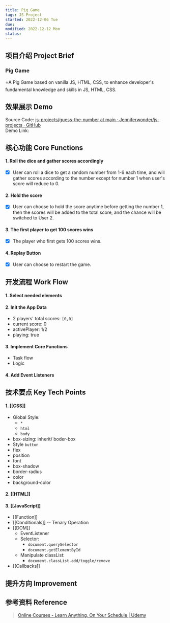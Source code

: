 ```yaml
---
title: Pig Game
tags: JS-Project  
started: 2022-12-06 Tue
due: 
modified: 2022-12-12 Mon
status: 
---
```

## 项目介绍 Project Brief
### Pig Game 
⭐A Pig Game based on vanilla JS, HTML, CSS, to enhance developer's fundamental knowledge and skills in JS, HTML, CSS.
## 效果展示 Demo
Source Code: [js-projects/guess-the-number at main · Jenniferwonder/js-projects · GitHub](https://github.com/Jenniferwonder/js-projects/tree/main/guess-the-number#2-javascript)  
Demo Link:    
## 核心功能 Core Functions
#### 1. Roll the dice and gather scores accordingly
- [x] User can roll a dice to get a random number from 1-6 each time, and will gather scores according to the number except for number 1 when user's score will reduce to 0.
#### 2. Hold the score
- [x] User can choose to hold the score anytime before getting the number 1, then the scores will be added to the total score, and the chance will be switched to User 2.
#### 3. The first player to get 100 scores wins
- [x] The player who first gets 100 scores wins.
#### 4. Replay Button
- [x] User can choose to restart the game.
## 开发流程 Work Flow
#### 1. Select needed elements
#### 2. Init the App Data
- 2 players' total scores: `[0,0]`
- current score: 0
- activePlayer: 1/2
- playing: true
#### 3. Implement Core Functions
- Task flow 
- Logic
#### 4. Add Event Listeners
## 技术要点 Key Tech Points
#### 1. [[CSS]]
- Global Style:
	- `*`
	- `html`
	- `body`
- box-sizing: inherit/ boder-box
- Style `button` 
- flex
- position
- font
- box-shadow
- border-radius
- color
- background-color
#### 2. [[HTML]]
#### 3. [[JavaScript]]
- [[Function]]
- [[Conditionals]] -- Tenary Operation
- [[DOM]]
	- EventListener
	- Selector: 
		- `document.querySelector`
		- `document.getElementById`
	- Manipulate classList: 
		- `document.classList.add/toggle/remove`
- [[Callbacks]]
## 提升方向 Improvement

## 参考资料 Reference
>[Online Courses - Learn Anything, On Your Schedule | Udemy](https://www.udemy.com/course/the-complete-javascript-course/learn/lecture/22649207?start=0#overview)
